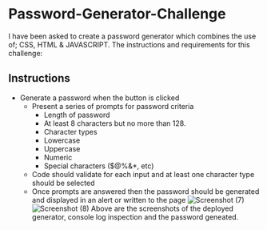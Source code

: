 # Password-Generator-Challenge
I have been asked to create a password generator which combines the use of; CSS, HTML &amp; JAVASCRIPT. 
The instructions and requirements for this challenge:
## Instructions
* Generate a password when the button is clicked
  * Present a series of prompts for password criteria
    * Length of password
    * At least 8 characters but no more than 128.
    * Character types
    * Lowercase
    * Uppercase
    * Numeric
    * Special characters ($@%&*, etc)
  * Code should validate for each input and at least one character type should be selected
  * Once prompts are answered then the password should be generated and displayed in an alert or written to the page
![Screenshot (7)](https://github.com/Rachp32/Password-Generator-Challenge/assets/145992866/fd01f3d8-8313-48b8-a9c3-87a784ad063e)
![Screenshot (8)](https://github.com/Rachp32/Password-Generator-Challenge/assets/145992866/0734b2de-dceb-4991-9fd4-cec89d4e3796)
Above are the screenshots of the deployed generator, console log inspection and the password geneated. 
